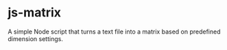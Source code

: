# js-matrix
A simple Node script that turns a text file into a matrix based on predefined dimension settings.
